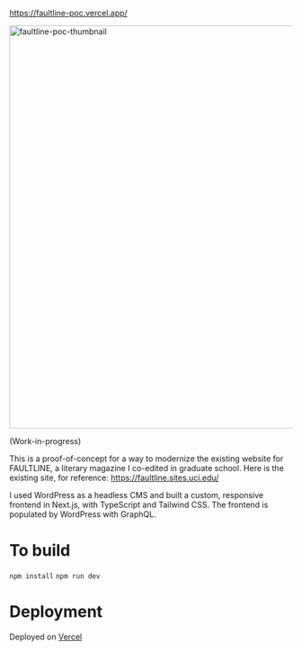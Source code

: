 https://faultline-poc.vercel.app/

<img width="717" alt="faultline-poc-thumbnail" src="https://github.com/maggielove/headless-cms/assets/14114500/748eecf1-e273-467b-b09e-bf088c5c1c91">

(Work-in-progress)

This is a proof-of-concept for a way to modernize the existing website for FAULTLINE, a literary magazine I co-edited in graduate school. Here is the existing site, for reference: https://faultline.sites.uci.edu/

I used WordPress as a headless CMS and built a custom, responsive frontend in Next.js, with TypeScript and Tailwind CSS. The frontend is populated by WordPress with GraphQL.

# To build
`npm install`
`npm run dev`

# Deployment
Deployed on [Vercel](https://nextjs.org/docs/pages/building-your-application/deploying#managed-nextjs-with-vercel)
